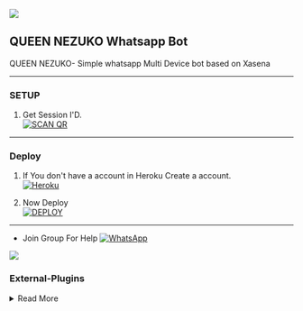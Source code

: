 <a><img src='https://i.imgur.com/LyHic3i.gif'/></a>
## QUEEN NEZUKO Whatsapp Bot
QUEEN NEZUKO- Simple whatsapp Multi Device bot based on 
Xasena 

***

### SETUP

1. Get Session I'D.
    <br>
<a href='https://queen-nezuko.onrender.com/' target="_blank"><img alt='SCAN QR' src='https://img.shields.io/badge/SCAN-QR-100000?style=for-the-badge&logo=scan&logoColor=white&labelColor=blue&color=blue'/></a>

***
### Deploy

1. If You don't have a account in Heroku Create a account.
    <br>
<a href='https://signup.heroku.com/' target="_blank"><img alt='Heroku' src='https://img.shields.io/badge/-Create-purple?style=for-the-badge&logo=heroku&logoColor=white'/></a>



2. Now Deploy
    <br>
<a href='https://heroku.com/deploy?template=https://github.com/godzenitsu/QUEEN-NEZUKO' target="_blank"><img alt='DEPLOY' src='https://img.shields.io/badge/-DEPLOY-BLUE?style=for-the-badge&logo=heroku&logoColor=white'/></a>


***
* Join Group For Help
<a href="https://chat.whatsapp.com/DcGABEejUwOG8YcgGOcizF"><img alt="WhatsApp" src="https://img.shields.io/badge/-Whatsapp%20Group-black?style=for-the-badge&logo=whatsapp&logoColor=white"/></a>



<a><img src='https://i.imgur.com/r9fsLrx.gif'/></a>

 

### External-Plugins

<details close>
<summary>Read More</summary>

<br>


* [`External PLUGINS`](https://github.com/godzenitsu/nezuko-plugins)

### Thanks To

<details close>
<summary>Read More</summary>

<br>

* [`ZENITSU`](https://github.com/godzenitsu)
* [`LOKI-SER`](https://github.com/Loki-Xer)


 </details>

 
